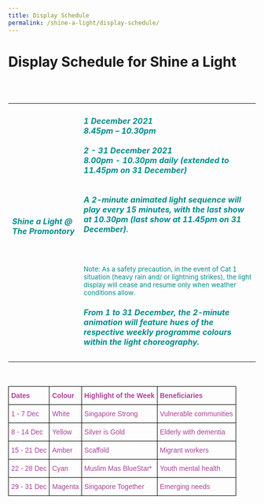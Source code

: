 ```yaml
---
title: Display Schedule
permalink: /shine-a-light/display-schedule/
---
```

# Display Schedule for Shine a Light

<table class="table-v">
<table style="width:100%">
    <tr>
    <td>
     <h5><font color="darkcyan"><b>Shine a Light @ The Promontory</b></font></h5>
     <br>
    </td>
    <td>
      <h5><font color="darkcyan">1 December 2021</font><br><font color="darkcyan">8.45pm – 10.30pm </font><br><br><font color="darkcyan">2 - 31 December 2021</font>
      <font color="darkcyan"><br>8.00pm - 10.30pm daily (extended to 11.45pm on 31 December)</font>
      <br>
      <br>
      <font color="darkcyan"><br>A 2-minute animated light sequence will play every 15 minutes, with the last show at 10.30pm (last show at 11.45pm on 31 December).</font></h5>
      <br>
      <small><font color="darkcyan"><br>Note: As a safety precaution, in the event of Cat 1 situation (heavy rain and/ or lightning strikes), the light display will cease and resume only when weather conditions allow.</font></small>
      <br>	
			<h5><font color="darkcyan">From 1 to 31 December, the 2-minute animation will feature hues of the respective weekly programme colours within the light choreography.</font>
				<tr>
						<br>
				
				
<style type="text/css">

	.tg  {border-collapse:collapse;border-spacing:0;}
.tg td{border-color:black;border-style:solid;border-width:1px;font-family:Arial, sans-serif;font-size:14px;
  overflow:hidden;padding:10px 5px;word-break:normal;}
.tg th{border-color:black;border-style:solid;border-width:1px;font-family:Arial, sans-serif;font-size:14px;
  font-weight:normal;overflow:hidden;padding:10px 5px;word-break:normal;}
.tg .tg-t8gw{color:#a94198;font-weight:bold;text-align:left;vertical-align:top}
.tg .tg-3x3l{color:#a94198;text-align:left;vertical-align:top}
</style>
<table class="tg">

<thead>
  <tr>
		<br>
    <th class="tg-t8gw">Dates</th>
    <th class="tg-t8gw">Colour</th>
    <th class="tg-t8gw">Highlight of the Week</th>
    <th class="tg-t8gw">Beneficiaries</th>
  </tr>
</thead>
<tbody>
  <tr>
    <td class="tg-3x3l">1 - 7 Dec</td>
    <td class="tg-3x3l">White</td>
    <td class="tg-3x3l">Singapore Strong</td>
    <td class="tg-3x3l">Vulnerable communities</td>
  </tr>
  <tr>
    <td class="tg-3x3l">8 - 14 Dec</td>
    <td class="tg-3x3l">Yellow</td>
    <td class="tg-3x3l">Silver is Gold</td>
    <td class="tg-3x3l">Elderly with dementia</td>
  </tr>
  <tr>
    <td class="tg-3x3l">15 - 21 Dec</td>
    <td class="tg-3x3l">Amber</td>
    <td class="tg-3x3l">Scaffold</td>
    <td class="tg-3x3l">Migrant workers</td>
  </tr>
  <tr>
    <td class="tg-3x3l">22 - 28 Dec</td>
    <td class="tg-3x3l">Cyan</td>
    <td class="tg-3x3l">Muslim Mas BlueStar*</td>
    <td class="tg-3x3l">Youth mental health</td>
  </tr>
  <tr>
    <td class="tg-3x3l">29 - 31 Dec</td>
    <td class="tg-3x3l">Magenta</td>
    <td class="tg-3x3l">Singapore Together</td>
    <td class="tg-3x3l">Emerging needs </td>
  </tr>
</tbody>
</table>